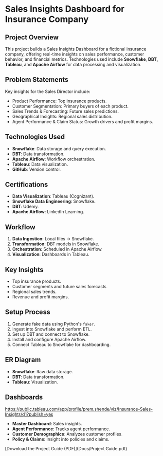 # Sales Insights Dashboard for Insurance Company

## Project Overview
This project builds a Sales Insights Dashboard for a fictional insurance company, offering real-time insights on sales performance, customer behavior, and financial metrics. Technologies used include **Snowflake**, **DBT**, **Tableau**, and **Apache Airflow** for data processing and visualization.

## Problem Statements
Key insights for the Sales Director include:
- Product Performance: Top insurance products.
- Customer Segmentation: Primary buyers of each product.
- Sales Trends & Forecasting: Future sales predictions.
- Geographical Insights: Regional sales distribution.
- Agent Performance & Claim Status: Growth drivers and profit margins.

## Technologies Used
- **Snowflake**: Data storage and query execution.
- **DBT**: Data transformation.
- **Apache Airflow**: Workflow orchestration.
- **Tableau**: Data visualization.
- **GitHub**: Version control.

## Certifications
- **Data Visualization**: Tableau (Cognizant).
- **Snowflake Data Engineering**: Snowflake.
- **DBT**: Udemy.
- **Apache Airflow**: LinkedIn Learning.

## Workflow
1. **Data Ingestion**: Local files → Snowflake.
2. **Transformation**: DBT models in Snowflake.
3. **Orchestration**: Scheduled in Apache Airflow.
4. **Visualization**: Dashboards in Tableau.

## Key Insights
- Top insurance products.
- Customer segments and future sales forecasts.
- Regional sales trends.
- Revenue and profit margins.

## Setup Process
1. Generate fake data using Python's `faker`.
2. Ingest into Snowflake and perform ETL.
3. Set up DBT and connect to Snowflake.
4. Install and configure Apache Airflow.
5. Connect Tableau to Snowflake for dashboarding.

## ER Diagram
- **Snowflake**: Raw data storage.
- **DBT**: Data transformation.
- **Tableau**: Visualization.

## Dashboards
https://public.tableau.com/app/profile/prem.shende/viz/Insurance-Sales-Insights/d1?publish=yes
- **Master Dashboard**: Sales insights.
- **Agent Performance**: Tracks agent performance.
- **Customer Demographics**: Analyzes customer profiles.
- **Policy & Claims**: Insight into policies and claims.

[Download the Project Guide (PDF)](Docs/Project Guide.pdf)
